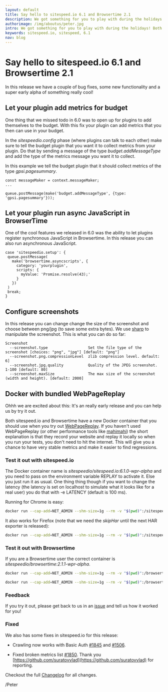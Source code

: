 ```yaml
---
layout: default
title: Say hello to sitespeed.io 6.1 and Browsertime 2.1
description: We got something for you to play with during the holidays! Both Browsertime and sitespeed.io got an alpha Docker container (a real early release). The Docker image is bundled with WebPageReplay. If you want to focus on finding regressions in your frontend you need try this out!
authorimage: /img/aboutus/peter.jpg
intro: We got something for you to play with during the holidays! Both Browsertime and sitespeed.io got an alpha Docker container (a real early release). The Docker image is bundled with WebPageReplay. If you want to focus on finding regressions in your frontend you need try this out!
keywords: sitespeed.io, sitespeed, 6.1
nav: blog
---
```


# Say hello to sitespeed.io 6.1 and Browsertime 2.1
In this release we have a couple of bug fixes, some new functionality and a super early alpha of something really cool!

## Let your plugin add metrics for budget
One thing that we missed todo in 6.0 was to open up for plugins to add themselves to the budget. With this fix
your plugin can add metrics that you then can use in your budget.

In the *sitespeedio.config* phase (where plugins can talk to each other) make sure to tell the budget plugin that you want it to collect metrics from your plugin. Do that by sending a message of the type *budget.addMessageType* and add the type of the metrics message you want it to collect.

In this example we tell the budget plugin that it should collect metrics of the type *gpsi.pagesummary*.

~~~
const messageMaker = context.messageMaker;
...

queue.postMessage(make('budget.addMessageType', {type: 'gpsi.pagesummary'}));
~~~

## Let your plugin run async JavaScript in BrowserTime
One of the cool features we released in 6.0 was the ability to let plugins register synchronous JavaScript in Browsertime. In this release you can also run asynchronous JavaScript.

~~~
case 'sitespeedio.setup': {
 queue.postMessage(
   make('browsertime.asyncscripts', {
     category: 'yourplugin',
     scripts: {
       myValue: 'Promise.resolve(43);'
     }
   })
 )
 break;
}
~~~

## Configure screenshots
In this release you can change change the size of the screenshot and choose between png/jpg (to save some extra bytes).
We use [sharp](http://sharp.dimens.io/) to manipulate the screenshot. This is what you can do so far:

~~~
Screenshot
  --screenshot.type                  Set the file type of the screenshot [choices: "png", "jpg"] [default: "png"]
  --screenshot.png.compressionLevel  zlib compression level. default: 6]
  --screenshot.jpg.quality           Quality of the JPEG screenshot. 1-100 [default: 80]
  --screenshot.maxSize               The max size of the screenshot (width and height). [default: 2000]
~~~

## Docker with bundled WebPageReplay
Ohhh we are excited about this: It's an really early release and you can help us by try it out.

Both sitespeed.io and Browsertime have a new Docker container that you should use when you try out [WebPageReplay](https://github.com/catapult-project/catapult/tree/main/web_page_replay_go). If you haven't used WebPageReplay (or other performance tools like [mahimahi](https://github.com/ravinet/mahimahi)) the short explanation is that they record your website and replay it locally so when you run your tests, you don't need to hit the internet. This will give you a chance to have very stable metrics and make it easier to find regressions.

### Test it out with sitespeed.io

The Docker container name is *sitespeedio/sitespeed.io:6.1.0-wpr-alpha* and you need to pass on the environment variable REPLAY to activate it. Else you just run it as usual. One thing thing though if you want to change the latency (the latency is set on localhost to simulate what it looks like for a real user) you do that with -e LATENCY (default is 100 ms).

Running for Chrome is easy:

~~~bash
docker run --cap-add=NET_ADMIN --shm-size=1g --rm -v "$(pwd)":/sitespeed.io -e REPLAY=true sitespeedio/sitespeed.io:6.1.1-wpr-alpha -n 5 -b chrome https://en.wikipedia.org/wiki/Barack_Obama
~~~

It also works for Firefox (note that we need the *skipHar* until the next HAR exporter is released):

~~~bash
docker run --cap-add=NET_ADMIN --shm-size=1g --rm -v "$(pwd)":/sitespeed.io -e REPLAY=true sitespeedio/sitespeed.io:6.1.1-wpr-alpha -n 11 --browsertime.skipHar -b firefox https://en.wikipedia.org/wiki/Barack_Obama
~~~

### Test it out with Browsertime
If you are a Browsertime user the correct container is *sitespeedio/browsertime:2.1.1-wpr-alpha*.

~~~bash
docker run --cap-add=NET_ADMIN --shm-size=1g --rm -v "$(pwd)":/browsertime -e REPLAY=true -e LATENCY=150 sitespeedio/browsertime:2.1.1-wpr-alpha https://en.wikipedia.org/wiki/Barack_Obama
~~~

~~~bash
docker run --cap-add=NET_ADMIN --shm-size=1g --rm -v "$(pwd)":/browsertime -e REPLAY=true -e LATENCY=100 sitespeedio/browsertime:2.1.1-wpr-alpha -b firefox --skipHar -n 11 https://en.wikipedia.org/wiki/Barack_Obama
~~~

### Feedback

If you try it out, please get back to us in an [issue](https://github.com/sitespeedio/sitespeed.io/issues/new) and tell us how it worked for you!

### Fixed
We also has some fixes in sitespeed.io for this release:

* Crawling now works with Basic Auth [#1845](https://github.com/sitespeedio/sitespeed.io/pull/1845) and [#1506](https://github.com/sitespeedio/sitespeed.io/issues/1506).

* Fixed broken metrics list [#1850](https://github.com/sitespeedio/sitespeed.io/issues/1850). Thank you [https://github.com/suratovvlad](https://github.com/suratovvlad) for reporting.

Checkout the full [Changelog](https://github.com/sitespeedio/sitespeed.io/blob/main/CHANGELOG.md) for all changes.

/Peter
